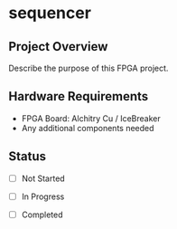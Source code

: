# sequencer


## Project Overview
Describe the purpose of this FPGA project.

## Hardware Requirements
- FPGA Board: Alchitry Cu / IceBreaker
- Any additional components needed

## Status
- [ ] Not Started
- [ ] In Progress
- [ ] Completed

